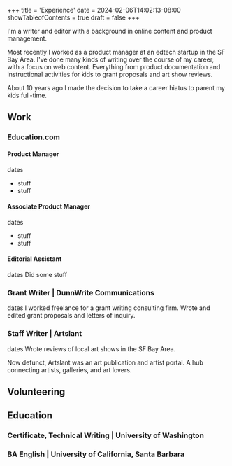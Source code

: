 +++
title = 'Experience'
date = 2024-02-06T14:02:13-08:00
showTableofContents = true
draft = false
+++

I'm a writer and editor with a background in online content and product management. 

Most recently I worked as a product manager at an edtech startup in the SF Bay Area. I've done many kinds of writing over the course of my career, with a focus on web content. Everything from product documentation and instructional activities for kids to grant proposals and art show reviews.

About 10 years ago I made the decision to take a career hiatus to parent my kids full-time.

## Work
### Education.com
#### Product Manager
dates
- stuff
- stuff

#### Associate Product Manager
dates
- stuff
- stuff

#### Editorial Assistant
dates
Did some stuff

### Grant Writer | DunnWrite Communications
dates
I worked freelance for a grant writing consulting firm. Wrote and edited grant proposals and letters of inquiry.

### Staff Writer | Artslant
dates
Wrote reviews of local art shows in the SF Bay Area.

Now defunct, Artslant was an art publication and artist portal. A hub connecting artists, galleries, and art lovers.

## Volunteering


## Education

### Certificate, Technical Writing | University of Washington

### BA English | University of California, Santa Barbara